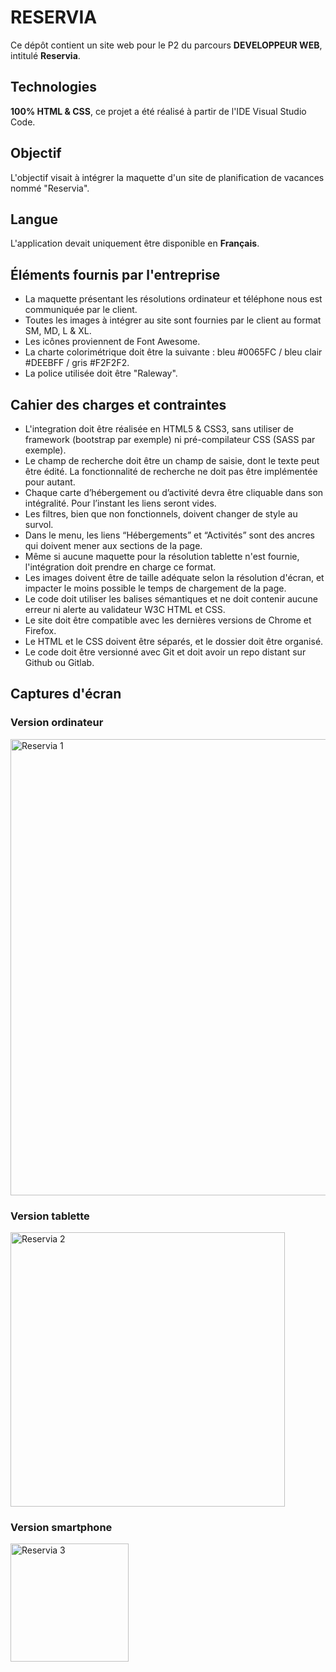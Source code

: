 # RESERVIA
Ce dépôt contient un site web pour le P2 du parcours **DEVELOPPEUR WEB**, intitulé **Reservia**.


## Technologies

**100% HTML & CSS**, ce projet a été réalisé à partir de l'IDE Visual Studio Code.


## Objectif

L'objectif visait à intégrer la maquette d'un site de planification de vacances nommé "Reservia".


## Langue

L'application devait uniquement être disponible en **Français**.


## Éléments fournis par l'entreprise

- La maquette présentant les résolutions ordinateur et téléphone nous est communiquée par le client.
- Toutes les images à intégrer au site sont fournies par le client au format SM, MD, L & XL.
- Les icônes proviennent de Font Awesome.
- La charte colorimétrique doit être la suivante : bleu #0065FC / bleu clair #DEEBFF / gris #F2F2F2.
- La police utilisée doit être "Raleway".


## Cahier des charges et contraintes

- L'integration doit être réalisée en HTML5 & CSS3, sans utiliser de framework (bootstrap par exemple) ni pré-compilateur CSS (SASS par exemple).
- Le champ de recherche doit être un champ de saisie, dont le texte peut être édité. La fonctionnalité de recherche ne doit pas être implémentée pour autant.
- Chaque carte d’hébergement ou d’activité devra être cliquable dans son intégralité. Pour l’instant les liens seront vides.
- Les filtres, bien que non fonctionnels, doivent changer de style au survol.
- Dans le menu, les liens “Hébergements” et “Activités” sont des ancres qui doivent mener aux sections de la page.
- Même si aucune maquette pour la résolution tablette n'est fournie, l'intégration doit prendre en charge ce format.
- Les images doivent être de taille adéquate selon la résolution d'écran, et impacter le moins possible le temps de chargement de la page.
- Le code doit utiliser les balises sémantiques et ne doit contenir aucune erreur ni alerte au validateur W3C HTML et CSS.
- Le site doit être compatible avec les dernières versions de Chrome et Firefox.
- Le HTML et le CSS doivent être séparés, et le dossier doit être organisé.
- Le code doit être versionné avec Git et doit avoir un repo distant sur Github ou Gitlab.


## Captures d'écran

### Version ordinateur 

<img width="730" alt="Reservia 1" src="https://github.com/benlinux1/BenoitVINCENT_2_21012021/assets/78255467/a745c066-0f28-434c-9632-8e3e13440dd5">
  
  

### Version tablette 

<img width="439" alt="Reservia 2" src="https://github.com/benlinux1/BenoitVINCENT_2_21012021/assets/78255467/327d53fc-e88c-4c88-bab1-6fe8e40049b7">
  


### Version smartphone

<img width="189" alt="Reservia 3" src="https://github.com/benlinux1/BenoitVINCENT_2_21012021/assets/78255467/28c1f1a4-4132-42ab-ad2d-b2125ea0db60">

